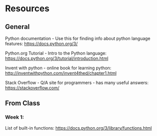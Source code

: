 # Resources


## General

Python documentation - Use this for finding info about python language features: https://docs.python.org/3/ 

Python.org Tutorial - Intro to the Python language: https://docs.python.org/3/tutorial/introduction.html 

Invent with python - online book for learning python: http://inventwithpython.com/invent4thed/chapter1.html 

Stack Overflow - Q/A site for programmers - has many useful answers: https://stackoverflow.com/

## From Class

### Week 1:
List of built-in functions: https://docs.python.org/3/library/functions.html



